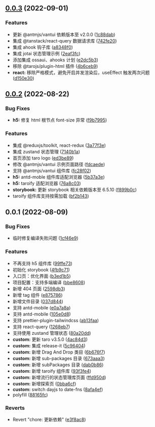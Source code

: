## [0.0.3](https://github.com/QingyunYang/taro-react-boilerplate/compare/0.0.2...0.0.3) (2022-09-01)

### Features

- 更新 @antmjs/vantui 依赖版本至 v2.0.0 ([1c88dab](https://github.com/QingyunYang/taro-react-boilerplate/commit/1c88dab8d07b7474539b2567247993cdc5b85974))
- 集成 @tanstack/react-query 数据请求库 ([742fe20](https://github.com/QingyunYang/taro-react-boilerplate/commit/742fe20f66affa167f2ed2fd00223b20fd7a9cc3))
- 集成 ahook 钩子库 ([a8348f0](https://github.com/QingyunYang/taro-react-boilerplate/commit/a8348f08155185b346f068dc6e4b6f23a05fa294))
- 集成 jotai 状态管理示例 ([2eaf3fc](https://github.com/QingyunYang/taro-react-boilerplate/commit/2eaf3fc554680fab756998ef0841af561d92d4a6))
- 添加集成 ossaui、ahooks 计划 ([e2dc5b3](https://github.com/QingyunYang/taro-react-boilerplate/commit/e2dc5b3dfadf2bf528afef93bda8e8b60c584421))
- 移除 @tarojs/plugin-html 插件 ([4b6ceb9](https://github.com/QingyunYang/taro-react-boilerplate/commit/4b6ceb9f34d94e15684e4dfd0eab3683e981eac4))
- **react:** 移除严格模式，避免开启并发渲染后，useEffect 触发两次问题 ([d150e30](https://github.com/QingyunYang/taro-react-boilerplate/commit/d150e30ed0ce6f5a17339149dcf3aa10370a5e8b))

## [0.0.2](https://github.com/QingyunYang/taro-react-boilerplate/compare/0.0.1...0.0.2) (2022-08-22)

### Bug Fixes

- **h5:** 修复 html 根节点 font-size 异常 ([f9b7995](https://github.com/QingyunYang/taro-react-boilerplate/commit/f9b7995be6f087c261ef93dad0a874026624d03e))

### Features

- 集成 @reduxjs/toolkit, react-redux ([3a77f3e](https://github.com/QingyunYang/taro-react-boilerplate/commit/3a77f3e9f133ea1d943db3997956af2bea1de8c0))
- 集成 zustand 状态管理 ([7140b1a](https://github.com/QingyunYang/taro-react-boilerplate/commit/7140b1a6877951f7e7f41ca3d0206aaf66e682ca))
- 首页添加 taro logo ([ed3be89](https://github.com/QingyunYang/taro-react-boilerplate/commit/ed3be897484b5d62c43fadc17f00e7a407cc938a))
- 修改 @antmjs/vantui 示例页面路径 ([fdcaede](https://github.com/QingyunYang/taro-react-boilerplate/commit/fdcaedeaabf4381277ac67c7800c4b2b4e9ca9d7))
- 支持 @antmjs/vantui 组件库 ([fc28f02](https://github.com/QingyunYang/taro-react-boilerplate/commit/fc28f021786d936d90734107e4e463c08e6f5818))
- **h5:** antd-moble 组件库适配浏览器 ([5b37a3e](https://github.com/QingyunYang/taro-react-boilerplate/commit/5b37a3ef6dc21748934a501d20ee72b98742891e))
- **h5:** taroify 适配浏览器 ([76a8c03](https://github.com/QingyunYang/taro-react-boilerplate/commit/76a8c032b76fbe7a1e73024a16715aa073b94eac))
- **storybook:** 更新 storybook 相关依赖版本至 6.5.10 ([f899b0c](https://github.com/QingyunYang/taro-react-boilerplate/commit/f899b0ce8d357d3471291a3c8addb6047727eae8))
- taroify 组件库支持按需加载 ([bf2b143](https://github.com/QingyunYang/taro-react-boilerplate/commit/bf2b143ac66b96bee8aab77bf612a1e281e34a25))

## 0.0.1 (2022-08-09)

### Bug Fixes

- 临时修复编译失败问题 ([1cf46e9](https://github.com/QingyunYang/taro-react-boilerplate/commit/1cf46e98b1bdbbd8cac6b76a8f115838a2fc54ef))

### Features

- 不再支持 h5 组件库 ([99ffe73](https://github.com/QingyunYang/taro-react-boilerplate/commit/99ffe73d4a7e553d4a1eaff081c852a0f9291a6b))
- 初始化 storybook ([4fb9c71](https://github.com/QingyunYang/taro-react-boilerplate/commit/4fb9c71c386ba067fedbacd7e0f667ba2322f045))
- 入口页：优化界面 ([b3ed1b5](https://github.com/QingyunYang/taro-react-boilerplate/commit/b3ed1b5d478b52918f7b3334d67fb9716bb3f707))
- 项目配置：支持多端编译 ([bbe8608](https://github.com/QingyunYang/taro-react-boilerplate/commit/bbe860825d9a60a7514da3091c0da499ce356b47))
- 新增 404 页面 ([2598db3](https://github.com/QingyunYang/taro-react-boilerplate/commit/2598db31d9d48ba8dbabe62c8724a3b37e329f37))
- 新增 tag 组件 ([e875786](https://github.com/QingyunYang/taro-react-boilerplate/commit/e875786d752e5768b3aa0faa52df05231d598024))
- 新增文件目录 ([037d844](https://github.com/QingyunYang/taro-react-boilerplate/commit/037d84473805187a45128e9686713b970b7c96e7))
- 支持 antd-mobile ([e0a7a8a](https://github.com/QingyunYang/taro-react-boilerplate/commit/e0a7a8a310e72f0cd6854e3d1a6e279e53328c57))
- 支持 antd-mobile ([105e0d8](https://github.com/QingyunYang/taro-react-boilerplate/commit/105e0d871ed2e30f94f7c02b22338e84efa8d356))
- 支持 prettier-plugin-tailwindcss ([ab13faa](https://github.com/QingyunYang/taro-react-boilerplate/commit/ab13faa97ac165901cd697e64d21bfdce6edd707))
- 支持 react-query ([1268eb7](https://github.com/QingyunYang/taro-react-boilerplate/commit/1268eb704d74190bbb57604d24602dce702fa327))
- 支持使用 zustand 管理状态 ([80a20dd](https://github.com/QingyunYang/taro-react-boilerplate/commit/80a20dd79df04d7493629530e5a6a5769373a7bf))
- **custom:** 更新 taro v3.5.0 ([4ac84d3](https://github.com/QingyunYang/taro-react-boilerplate/commit/4ac84d3663010c5dc4844db1f5ad17271e731bd8))
- **custom:** 集成 release-it ([5c96404](https://github.com/QingyunYang/taro-react-boilerplate/commit/5c964040836ca303fe01d97f2a9dd73bf3c38568))
- **custom:** 新增 Drag And Drop 类目 ([6b676f7](https://github.com/QingyunYang/taro-react-boilerplate/commit/6b676f75caf427f8b947612871e1e12d46e44cac))
- **custom:** 新增 sub-packages 目录 ([673aaa3](https://github.com/QingyunYang/taro-react-boilerplate/commit/673aaa3e1e7ce5abada1130fca334678254adb5a))
- **custom:** 新增 subPackages 目录 ([dab0b86](https://github.com/QingyunYang/taro-react-boilerplate/commit/dab0b869dc44a7e7621d5334b77d2d8171d6a37a))
- **custom:** 新增 taroify 组件库 ([93f3fe4](https://github.com/QingyunYang/taro-react-boilerplate/commit/93f3fe47a129efd8a64a9d0cd878ac05a175c4e2))
- **custom:** 新增流行的状态管理库页面 ([ffd950d](https://github.com/QingyunYang/taro-react-boilerplate/commit/ffd950d452e48d19fdb9180538ef31fed46aea77))
- **custom:** 新增探索页 ([0bba6cf](https://github.com/QingyunYang/taro-react-boilerplate/commit/0bba6cfb450d3606bb0413c7cebf6a111517052a))
- **custom:** switch dayjs to date-fns ([8afa4ef](https://github.com/QingyunYang/taro-react-boilerplate/commit/8afa4ef1a8d901ca7f20022a857817d9182579bd))
- polyfill ([88165fc](https://github.com/QingyunYang/taro-react-boilerplate/commit/88165fc14e905ea4eb6f72d2ad510f54fbd83174))

### Reverts

- Revert "chore: 更新依赖" ([e3f8ac8](https://github.com/QingyunYang/taro-react-boilerplate/commit/e3f8ac89aeb4cc1923e892b16907db5aa964570c))
